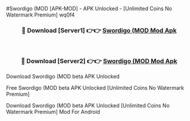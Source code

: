 #Swordigo (MOD [APK-MOD] - APK Unlocked - [Unlimited Coins No Watermark Premium] wq0f4



<div align="center">

<h3>🔴 Download [Server1] 👉👉 <a href="https://momento.my/?title=Swordigo_(MOD">Swordigo (MOD Mod Apk</a></h3><br>

<h3>🔴 Download [Server2] 👉👉 <a href="https://momento.my/?title=Swordigo_(MOD">Swordigo (MOD Mod Apk</a></h3>
</div>



Download Swordigo (MOD beta APK Unlocked

Free Swordigo (MOD beta APK Unlocked [Unlimited Coins No Watermark Premium]

Download Swordigo (MOD beta APK Unlocked [Unlimited Coins No Watermark Premium] Mod For Android
